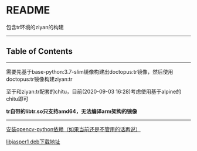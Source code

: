 # README

包含tr环境的ziyan的构建

---

## Table of Contents

<!-- vim-markdown-toc GFM -->

<!-- vim-markdown-toc -->

---

需要先基于base-python:3.7-slim镜像构建出doctopus:tr镜像，然后使用doctopus:tr镜像构建ziyan:tr

至于和ziyan:tr配套的chitu，目前(2020-09-03 16:28)考虑使用基于alpine的chitu即可

**tr自带的libtr.so只支持amd64，无法编译arm架构的镜像**

---

[安装opencv-python依赖（如果当前还是不管用的话再说）](https://blog.piwheels.org/new-opencv-builds)

[libjasper1 deb下载地址](http://security-cdn.debian.org/debian-security/pool/updates/main/j/jasper)
